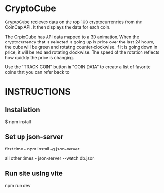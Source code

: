 # CryptoCube

CryptoCube recieves data on the top 100 cryptocurrencies from the CoinCap API. It then displays the data for each coin. 

The CrptoCube has API data mapped to a 3D animation. When the cryptocurrency that is selected is going up in price over the last 24 hours, the cube will be green and rotating counter-clockwise. If it is going down in price, it will be red and rotating clockwise. The speed of the rotation reflects how quickly the price is changing. 

Use the "TRACK COIN" button in "COIN DATA" to create a list of favorite coins that you can refer back to. 

# INSTRUCTIONS

## Installation
$ npm install

## Set up json-server
first time - npm install -g json-server

all other times - json-server --watch db.json

## Run site using vite
npm run dev